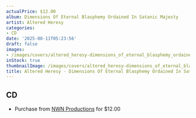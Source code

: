 ```yaml
---
actualPrice: $12.00
album: Dimensions Of Eternal Blasphemy Ordained In Satanic Majesty
artist: Altered Heresy
categories:
- CD
date: '2025-08-11T05:23:56'
draft: false
images:
- /images/covers/altered_heresy-dimensions_of_eternal_blasphemy_ordained_in_satanic_majesty.jpg
inStock: true
thumbnailImage: /images/covers/altered_heresy-dimensions_of_eternal_blasphemy_ordained_in_satanic_majesty-thumb.jpg
title: Altered Heresy - Dimensions Of Eternal Blasphemy Ordained In Satanic Majesty
---
```


## CD
* Purchase from [NWN Productions](http://shop.nwnprod.com/index.php?route=product/product&path=93&product_id=27239&sort=pd.name&order=ASC) for $12.00

